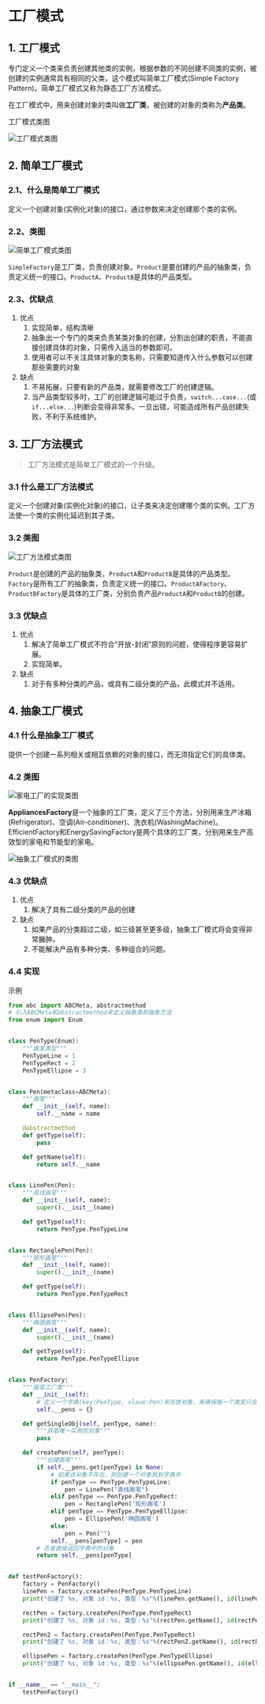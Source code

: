 # 工厂模式

## 1. 工厂模式

专门定义一个类来负责创建其他类的实例，根据参数的不同创建不同类的实例，被创建的实例通常具有相同的父类，这个模式叫简单工厂模式(Simple Factory Pattern)。简单工厂模式又称为静态工厂方法模式。

在工厂模式中，用来创建对象的类叫做**工厂类**，被创建的对象的类称为**产品类**。

工厂模式类图

![工厂模式类图](images/工厂模式类图.png)

## 2. 简单工厂模式

### 2.1、什么是简单工厂模式

定义一个创建对象(实例化对象)的接口，通过参数来决定创建那个类的实例。

### 2.2、类图

![简单工厂模式类图](images/简单工厂模式类图.png)

`SimpleFactory`是工厂类，负责创建对象。`Product`是要创建的产品的抽象类，负责定义统一的接口。`ProductA`、`ProductB`是具体的产品类型。

### 2.3、优缺点

1. 优点
   1. 实现简单，结构清晰
   2. 抽象出一个专门的类来负责某类对象的创建，分割出创建的职责，不能直接创建具体的对象，只需传入适当的参数即可。
   3. 使用者可以不关注具体对象的类名称，只需要知道传入什么参数可以创建那些需要的对象
2. 缺点
   1. 不易拓展，只要有新的产品类，就需要修改工厂的创建逻辑。
   2. 当产品类型较多时，工厂的创建逻辑可能过于负责，`switch...case...`(或`if...else...`)判断会变得非常多。一旦出错，可能造成所有产品创建失败，不利于系统维护。

## 3. 工厂方法模式

> 工厂方法模式是简单工厂模式的一个升级。

### 3.1 什么是工厂方法模式

定义一个创建对象(实例化对象)的接口，让子类来决定创建哪个类的实例。工厂方法使一个类的实例化延迟到其子类。

### 3.2 类图

![工厂方法模式类图](images/工厂方法模式类图.png)

`Product`是创建的产品的抽象类，`ProductA`和`ProductB`是具体的产品类型。`Factory`是所有工厂的抽象类，负责定义统一的接口。`ProductAFactory`、`ProductBFactory`是具体的工厂类，分别负责产品`ProductA`和`ProductB`的创建。

### 3.3 优缺点

1. 优点
   1. 解决了简单工厂模式不符合“开放-封闭”原则的问题，使得程序更容易扩展。
   2. 实现简单。
2. 缺点
   1. 对于有多种分类的产品，或具有二级分类的产品，此模式并不适用。

## 4. 抽象工厂模式

### 4.1 什么是抽象工厂模式

提供一个创建一系列相关或相互依赖的对象的接口，而无须指定它们的具体类。

### 4.2 类图

![家电工厂的实现类图](images/家电工厂的实现类图.jpg)

**AppliancesFactory**是一个抽象的工厂类，定义了三个方法，分别用来生产冰箱(Refrigerator)、空调(Air-conditioner)、洗衣机(WashingMachine)。EfficientFactory和EnergySavingFactory是两个具体的工厂类，分别用来生产高效型的家电和节能型的家电。

![抽象工厂模式的类图](images/抽象工厂模式的类图.png)

### 4.3 优缺点

1. 优点
   1. 解决了具有二级分类的产品的创建
2. 缺点
   1. 如果产品的分类超过二级，如三级甚至更多级，抽象工厂模式将会变得非常臃肿。
   2. 不能解决产品有多种分类、多种组合的问题。

### 4.4 实现

示例

```python
from abc import ABCMeta, abstractmethod
# 引入ABCMeta和abstractmethod来定义抽象类和抽象方法
from enum import Enum


class PenType(Enum):
    """画笔类型"""
    PenTypeLine = 1
    PenTypeRect = 2
    PenTypeEllipse = 3


class Pen(metaclass=ABCMeta):
    """画笔"""
    def __init__(self, name):
        self.__name = name

    @abstractmethod
    def getType(self):
        pass

    def getName(self):
        return self.__name


class LinePen(Pen):
    """直线画笔"""
    def __init__(self, name):
        super().__init__(name)

    def getType(self):
        return PenType.PenTypeLine


class RectanglePen(Pen):
    """矩形画笔"""
    def __init__(self, name):
        super().__init__(name)

    def getType(self):
        return PenType.PenTypeRect


class EllipsePen(Pen):
    """椭圆画笔"""
    def __init__(self, name):
        super().__init__(name)

    def getType(self):
        return PenType.PenTypeEllipse


class PenFactory:
    """画笔工厂类"""
    def __init__(self):
        # 定义一个字典(key:PenType, vlaue:Pen)来存放对象，来确保每一个类型只会有一个对象
        self.__pens = {}

    def getSingleObj(self, penType, name):
        """获取唯一实例的对象"""
        pass

    def createPen(self, penType):
        """创建画笔"""
        if self.__pens.get(penType) is None:
            # 如果该对象不存在，则创建一个对象放到字典中
            if penType == PenType.PenTypeLine:
                pen = LinePen("直线画笔")
            elif penType == PenType.PenTypeRect:
                pen = RectanglePen('矩形画笔')
            elif penType == PenType.PenTypeEllipse:
                pen = EllipsePen('椭圆画笔')
            else:
                pen = Pen("")
            self.__pens[penType] = pen
        # 否者直接返回字典中的对象
        return self.__pens[penType]


def testPenFactory():
    factory = PenFactory()
    linePen = factory.createPen(PenType.PenTypeLine)
    print("创建了 %s, 对象 id：%s, 类型：%s"%(linePen.getName(), id(linePen), linePen.getType))

    rectPen = factory.createPen(PenType.PenTypeRect)
    print("创建了 %s, 对象 id：%s, 类型：%s"%(rectPen.getName(), id(rectPen), rectPen.getType))

    rectPen2 = factory.createPen(PenType.PenTypeRect)
    print("创建了 %s, 对象 id：%s, 类型：%s"%(rectPen2.getName(), id(rectPen2), rectPen2.getType))

    ellipsePen = factory.createPen(PenType.PenTypeEllipse)
    print("创建了 %s, 对象 id：%s, 类型：%s"%(ellipsePen.getName(), id(ellipsePen), ellipsePen.getType))


if __name__ == "__main__":
    testPenFactory()

```
